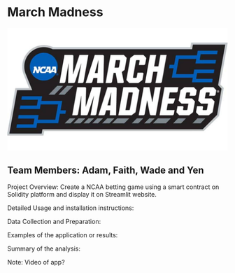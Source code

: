 # March Madness
![Image](./Images/marchmadness_logo_ncaa.gif)
## Team Members: Adam, Faith, Wade and Yen

Project Overview: Create a NCAA betting game using a smart contract on Solidity platform and display it on Streamlit website.

Detailed Usage and installation instructions: 

Data Collection and Preparation:

Examples of the application or results:

Summary of the analysis: 

Note: Video of app?